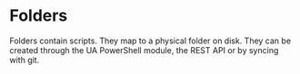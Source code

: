 # Folders

Folders contain scripts. They map to a physical folder on disk. They can be created through the UA PowerShell module, the REST API or by syncing with git.

